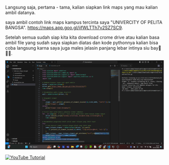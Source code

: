 Langsung saja, pertama - tama, kalian siapkan link maps yang mau kalian ambil datanya.

saya ambil contoh link maps kampus tercinta saya "UNIVERCITY OF PELITA BANGSA". https://maps.app.goo.gl/iifWLTTh7v2SZ7SC9.

Setelah semua sudah siap kita kita download crome drive atau kalian basa ambil file yang sudah saya siapkan diatas dan kode pythonnya kalian bisa coba langsung karna saya juga males jelasin panjang lebar intinya siu bay🫡🫡🫡.

![Gambar 1](screenshoot/1.png)

[![YouTube Tutorial](https://img.youtube.com/vi/FSnJx4sWs_0/0.jpg)](https://www.youtube.com/watch?v=FSnJx4sWs_0)